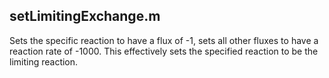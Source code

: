 ## setLimitingExchange.m

Sets the specific reaction to have a flux of -1, sets all other fluxes to have a reaction rate of -1000. This effectively sets the specified reaction to be the limiting reaction.

